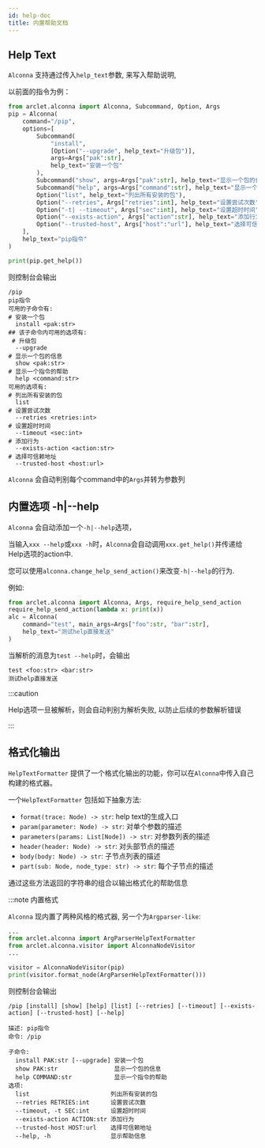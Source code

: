 ```yaml
---
id: help-doc
title: 内置帮助文档
---
```


## Help Text
`Alconna` 支持通过传入`help_text`参数, 来写入帮助说明,

以前面的指令为例：
```python
from arclet.alconna import Alconna, Subcommand, Option, Args
pip = Alconna(
    command="/pip",
    options=[
        Subcommand(
            "install", 
            [Option("--upgrade", help_text="升级包")], 
            args=Args["pak":str],
            help_text="安装一个包"
        ),
        Subcommand("show", args=Args["pak":str], help_text="显示一个包的信息"),
        Subcommand("help", args=Args["command":str], help_text="显示一个指令的帮助"),
        Option("list", help_text="列出所有安装的包"),
        Option("--retries", Args["retries":int], help_text="设置尝试次数"),
        Option("-t| --timeout", Args["sec":int], help_text="设置超时时间"),
        Option("--exists-action", Args["action":str], help_text="添加行为"),
        Option("--trusted-host", Args["host":"url"], help_text="选择可信赖地址")
    ],
    help_text="pip指令"
)

print(pip.get_help())
```
则控制台会输出
```
/pip
pip指令
可用的子命令有:
# 安装一个包
  install <pak:str>
## 该子命令内可用的选项有:
 # 升级包
  --upgrade 
# 显示一个包的信息
  show <pak:str>
# 显示一个指令的帮助
  help <command:str>
可用的选项有:
# 列出所有安装的包
  list 
# 设置尝试次数
  --retries <retries:int>
# 设置超时时间
  --timeout <sec:int>
# 添加行为
  --exists-action <action:str>
# 选择可信赖地址
  --trusted-host <host:url>
```

`Alconna` 会自动判别每个command中的`Args`并转为参数列

## 内置选项 -h|--help

`Alconna` 会自动添加一个`-h|--help`选项，

当输入`xxx --help`或`xxx -h`时，`Alconna`会自动调用`xxx.get_help()`并传递给
Help选项的action中.

您可以使用`alconna.change_help_send_action()`来改变`-h|--help`的行为.

例如:
```python
from arclet.alconna import Alconna, Args, require_help_send_action
require_help_send_action(lambda x: print(x))
alc = Alconna(
    command="test", main_args=Args["foo":str, "bar":str],
    help_text="测试help直接发送"
)
```

当解析的消息为```test --help```时，会输出
```
test <foo:str> <bar:str>
测试help直接发送
```

:::caution

Help选项一旦被解析，则会自动判别为解析失败, 以防止后续的参数解析错误

:::

## 格式化输出

`HelpTextFormatter` 提供了一个格式化输出的功能，你可以在`Alconna`中传入自己构建的格式器。

一个`HelpTextFormatter` 包括如下抽象方法:
- `format(trace: Node) -> str`: help text的生成入口
- `param(parameter: Node) -> str`: 对单个参数的描述
- `parameters(params: List[Node]) -> str`: 对参数列表的描述
- `header(header: Node) -> str`: 对头部节点的描述
- `body(body: Node) -> str`: 子节点列表的描述
- `part(sub: Node, node_type: str) -> str`: 每个子节点的描述

通过这些方法返回的字符串的组合以输出格式化的帮助信息

:::note 内置格式

`Alconna` 现内置了两种风格的格式器, 另一个为`Argparser-like`:

```python
...
from arclet.alconna import ArgParserHelpTextFormatter
from arclet.alconna.visitor import AlconnaNodeVisitor
...

visitor = AlconnaNodeVisitor(pip)
print(visitor.format_node(ArgParserHelpTextFormatter()))
```
则控制台会输出
```
/pip [install] [show] [help] [list] [--retries] [--timeout] [--exists-action] [--trusted-host] [--help]

描述: pip指令
命令: /pip 

子命令:
  install PAK:str [--upgrade] 安装一个包
  show PAK:str                显示一个包的信息
  help COMMAND:str            显示一个指令的帮助
选项:
  list                       列出所有安装的包
  --retries RETRIES:int      设置尝试次数
  --timeout, -t SEC:int      设置超时时间
  --exists-action ACTION:str 添加行为
  --trusted-host HOST:url    选择可信赖地址
  --help, -h                 显示帮助信息
```
